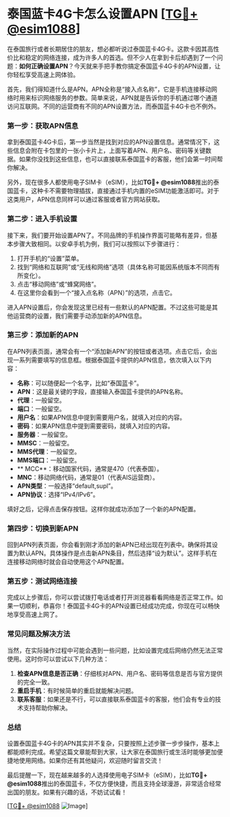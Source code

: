 # 泰国蓝卡4G卡怎么设置APN [[TG💪+ @esim1088](https://t.me/s/esim1088)]

在泰国旅行或者长期居住的朋友，想必都听说过泰国蓝卡4G卡。这款卡因其高性价比和稳定的网络连接，成为许多人的首选。但不少人在拿到卡后却遇到了一个问题：**如何正确设置APN**？今天就来手把手教你搞定泰国蓝卡4G卡的APN设置，让你轻松享受高速上网体验。

首先，我们得知道什么是APN。APN全称是“接入点名称”，它是手机连接移动网络时用来标识网络服务的参数。简单来说，APN就是告诉你的手机通过哪个通道访问互联网。不同的运营商有不同的APN设置方法，而泰国蓝卡4G卡也不例外。

### **第一步：获取APN信息**

拿到泰国蓝卡4G卡后，第一步当然是找到对应的APN设置信息。通常情况下，这些信息会附在卡包里的一张小卡片上，上面写着APN、用户名、密码等关键数据。如果你没找到这些信息，也可以直接联系泰国蓝卡的客服，他们会第一时间帮你解决。

另外，现在很多人都使用电子SIM卡（eSIM），比如**TG💪+ @esim1088**推出的泰国蓝卡，这种卡不需要物理插拔，直接通过手机内置的eSIM功能激活即可。对于这类用户，APN信息同样可以通过客服或者官方网站获取。

### **第二步：进入手机设置**

接下来，我们要开始设置APN了。不同品牌的手机操作界面可能略有差异，但基本步骤大致相同。以安卓手机为例，我们可以按照以下步骤进行：

1. 打开手机的“设置”菜单。
2. 找到“网络和互联网”或“无线和网络”选项（具体名称可能因系统版本不同而有所变化）。
3. 点击“移动网络”或“蜂窝网络”。
4. 在这里你会看到一个“接入点名称（APN）”的选项，点击它。

进入APN设置后，你会发现这里已经有一些默认的APN配置。不过这些可能是其他运营商的设置，我们需要手动添加新的APN信息。

### **第三步：添加新的APN**

在APN列表页面，通常会有一个“添加新APN”的按钮或者选项。点击它后，会出现一系列需要填写的信息框。根据泰国蓝卡提供的APN信息，依次填入以下内容：

- **名称**：可以随便起一个名字，比如“泰国蓝卡”。
- **APN**：这是最关键的字段，直接输入泰国蓝卡提供的APN名称。
- **代理**：一般留空。
- **端口**：一般留空。
- **用户名**：如果APN信息中提到需要用户名，就填入对应的内容。
- **密码**：如果APN信息中提到需要密码，就填入对应的内容。
- **服务器**：一般留空。
- **MMSC**：一般留空。
- **MMS代理**：一般留空。
- **MMS端口**：一般留空。
- ** MCC**：移动国家代码，通常是470（代表泰国）。
- **MNC**：移动网络代码，通常是01（代表AIS运营商）。
- **APN类型**：一般选择“default,supl”。
- **APN协议**：选择“IPv4/IPv6”。

填好之后，记得点击保存按钮。这样你就成功添加了一个新的APN配置。

### **第四步：切换到新APN**

回到APN列表页面，你会看到刚才添加的新APN已经出现在列表中。确保将其设置为默认APN。具体操作是点击新APN条目，然后选择“设为默认”。这样手机在连接移动网络时就会自动使用这个APN配置。

### **第五步：测试网络连接**

完成以上步骤后，你可以尝试拨打电话或者打开浏览器看看网络是否正常工作。如果一切顺利，恭喜你！泰国蓝卡4G卡的APN设置已经成功完成，你现在可以畅快地享受高速上网了。

### **常见问题及解决方法**

当然，在实际操作过程中可能会遇到一些问题，比如设置完成后网络仍然无法正常使用。这时你可以尝试以下几种方法：

1. **检查APN信息是否正确**：仔细核对APN、用户名、密码等信息是否与官方提供的完全一致。
2. **重启手机**：有时候简单的重启就能解决问题。
3. **联系客服**：如果还是不行，可以直接联系泰国蓝卡的客服，他们会有专业的技术支持帮助你解决。

### **总结**

设置泰国蓝卡4G卡的APN其实并不复杂，只要按照上述步骤一步步操作，基本上都能顺利完成。希望这篇文章能帮到大家，让大家在泰国旅行或生活时能够更加便捷地使用网络。如果你还有其他疑问，欢迎随时留言交流！

最后提醒一下，现在越来越多的人选择使用电子SIM卡（eSIM），比如**TG💪+ @esim1088**推出的泰国蓝卡，不仅方便快捷，而且支持全球漫游，非常适合经常出国的朋友。如果有兴趣的话，不妨试试看！

[[TG💪+ @esim1088](https://t.me/s/esim1088) ![Image](https://i.postimg.cc/4NQfJmqS/Snipaste-2025-05-13-00-14-12.png)]